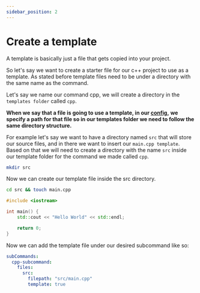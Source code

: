 ```yaml
---
sidebar_position: 2
---
```


# Create a template

A template is basically just a file that gets copied into your project.

So let's say we want to create a starter file for our c++ project to use
as a template. As stated before template files need to be under a directory
with the same name as the command.

Let's say we name our command cpp,
we will create a directory in the `templates folder` called `cpp`.

**When we say that a file is going to use a template, in our [config](../gadgets/sub-cmd/files),**
**we specify a path for that file so in our templates folder we need to follow the same directory structure.**

For example let's say we want to have a directory named `src` that will
store our source files, and in there we want to insert our `main.cpp template`.
Based on that we will need to create a directory with the name `src` inside
our template folder for the command we made called `cpp`.

```bash
mkdir src
```

Now we can create our template file inside the src directory.

```bash
cd src && touch main.cpp
```

```cpp title="templates/cpp/minimal/src/main.cpp"
#include <iostream>

int main() {
    std::cout << "Hello World" << std::endl;

    return 0;
}
```

Now we can add the template file under our desired subcommand like so:

```yaml title="cpp.yaml"
subCommands:
  cpp-subcommand:
    files:
      src:
        filepath: "src/main.cpp"
        template: true
```
